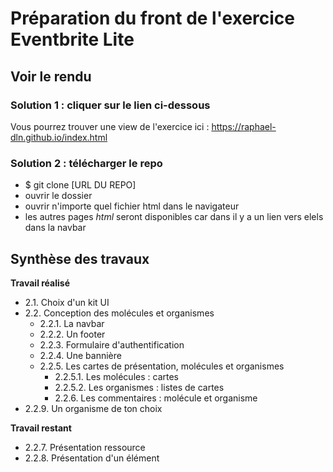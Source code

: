 # Préparation du front de l'exercice Eventbrite Lite


## Voir le rendu

### Solution 1 : cliquer sur le lien ci-dessous

Vous pourrez trouver une view de l'exercice ici : https://raphael-dln.github.io/index.html

### Solution 2 : télécharger le repo

* $ git clone [URL DU REPO]
* ouvrir le dossier
* ouvrir n'importe quel fichier html dans le navigateur
* les autres pages *html* seront disponibles car dans il y a un lien vers elels dans la navbar


## Synthèse des travaux

**Travail réalisé** 

* 2.1. Choix d'un kit UI
* 2.2. Conception des molécules et organismes
  * 2.2.1. La navbar
  * 2.2.2. Un footer
  * 2.2.3. Formulaire d'authentification
  * 2.2.4. Une bannière
  * 2.2.5. Les cartes de présentation, molécules et organismes
    * 2.2.5.1. Les molécules : cartes
    * 2.2.5.2. Les organismes : listes de cartes
    * 2.2.6. Les commentaires : molécule et organisme
* 2.2.9. Un organisme de ton choix

**Travail restant**  

* 2.2.7. Présentation ressource
* 2.2.8. Présentation d'un élément
